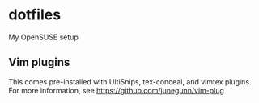 # dotfiles
My OpenSUSE setup

## Vim plugins
This comes pre-installed with UltiSnips, tex-conceal, and vimtex plugins. For more information, see https://github.com/junegunn/vim-plug


